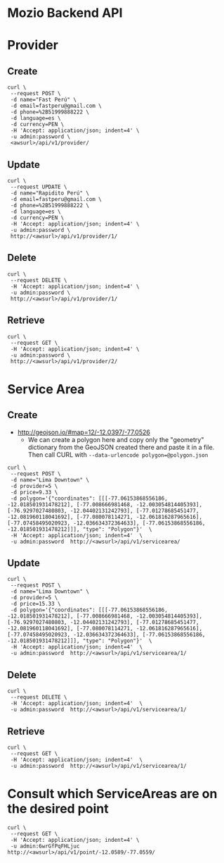 # Mozio Backend API

# Provider

## Create

```
curl \
 --request POST \
 -d name="Fast Perú" \
 -d email=fastperu@gmail.com \
 -d phone=%2B51999888222 \
 -d language=es \
 -d currency=PEN \
 -H 'Accept: application/json; indent=4' \
 -u admin:password \
 <awsurl>/api/v1/provider/
```

## Update

```
curl \
 --request UPDATE \
 -d name="Rapidito Perú" \
 -d email=fastperu@gmail.com \
 -d phone=%2B51999888222 \
 -d language=es \
 -d currency=PEN \
 -H 'Accept: application/json; indent=4' \
 -u admin:password \
 http://<awsurl>/api/v1/provider/1/
```

## Delete

```
curl \
 --request DELETE \
 -H 'Accept: application/json; indent=4' \
 -u admin:password \
 http://<awsurl>/api/v1/provider/1/
```

## Retrieve

```
curl \
 --request GET \
 -H 'Accept: application/json; indent=4' \
 -u admin:password \
 http://<awsurl>/api/v1/provider/2/
```

# Service Area

## Create

* http://geojson.io/#map=12/-12.0397/-77.0526
  * We can create a polygon here and copy only the "geometry"
    dictionary from the GeoJSON created there and paste it in a
    file. Then call CURL with `--data-urlencode polygon=@polygon.json`

```
curl \
 --request POST \
 -d name="Lima Downtown" \
 -d provider=5 \
 -d price=9.33 \
 -d polygon='{"coordinates": [[[-77.06153868556186, -12.018501931478212], [-77.008666981468, -12.003054814405393], [-76.9297027480803, -12.04402131242793], [-77.01278685451477, -12.081960118041692], [-77.080078114271, -12.061816287965616], [-77.07458495020923, -12.036634372364633], [-77.06153868556186, -12.018501931478212]]], "type": "Polygon"}'  \
 -H 'Accept: application/json; indent=4'  \
 -u admin:password  http://<awsurl>/api/v1/servicearea/
```

## Update

```
curl \
 --request POST \
 -d name="Lima Downtown" \
 -d provider=5 \
 -d price=15.33 \
 -d polygon='{"coordinates": [[[-77.06153868556186, -12.018501931478212], [-77.008666981468, -12.003054814405393], [-76.9297027480803, -12.04402131242793], [-77.01278685451477, -12.081960118041692], [-77.080078114271, -12.061816287965616], [-77.07458495020923, -12.036634372364633], [-77.06153868556186, -12.018501931478212]]], "type": "Polygon"}'  \
 -H 'Accept: application/json; indent=4'  \
 -u admin:password  http://<awsurl>/api/v1/servicearea/1/
```

## Delete

```
curl \
 --request DELETE \
 -H 'Accept: application/json; indent=4'  \
 -u admin:password  http://<awsurl>/api/v1/servicearea/1/
```

## Retrieve

```
curl \
 --request GET \
 -H 'Accept: application/json; indent=4'  \
 -u admin:password  http://<awsurl>/api/v1/servicearea/1/
```


# Consult which ServiceAreas are on the desired point

```
curl \
 --request GET \
 -H 'Accept: application/json; indent=4' \
 -u admin:6wrGfPqFHLjuc http://<awsurl>/api/v1/point/-12.0589/-77.0559/
```
